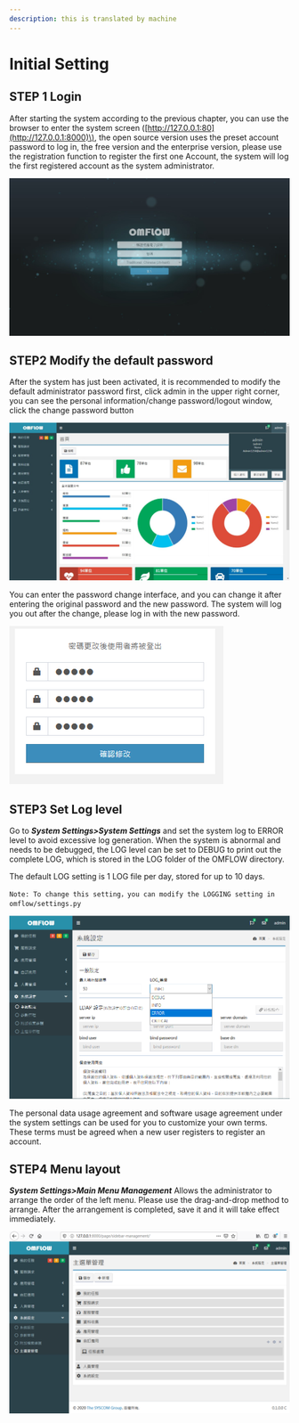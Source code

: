 ```yaml
---
description: this is translated by machine
---
```


# Initial Setting

## STEP 1 Login

After starting the system according to the previous chapter, you can use the browser to enter the system screen \([http://127.0.0.1:80](http://127.0.0.1:8000)\), the open source version uses the preset account password to log in, the free version and the enterprise version, please use the registration function to register the first one Account, the system will log the first registered account as the system administrator.

![](../.gitbook/assets/pic023.jpg)

## STEP2 Modify the default password

After the system has just been activated, it is recommended to modify the default administrator password first, click admin in the upper right corner, you can see the personal information/change password/logout window, click the change password button

![](../.gitbook/assets/pic003.jpg)

You can enter the password change interface, and you can change it after entering the original password and the new password. The system will log you out after the change, please log in with the new password.

![](../.gitbook/assets/tu-pian-%20%2845%29.png)

## STEP3 Set Log level

Go to _**System Settings&gt;System Settings**_ and set the system log to ERROR level to avoid excessive log generation. When the system is abnormal and needs to be debugged, the LOG level can be set to DEBUG to print out the complete LOG, which is stored in the LOG folder of the OMFLOW directory.

The default LOG setting is 1 LOG file per day, stored for up to 10 days.

`Note: To change this setting，you can modify the LOGGING setting in omflow/settings.py`

![](../.gitbook/assets/tu-pian-.png)

The personal data usage agreement and software usage agreement under the system settings can be used for you to customize your own terms. These terms must be agreed when a new user registers to register an account.

## STEP4 Menu layout

_**System Settings&gt;Main Menu Management**_ Allows the administrator to arrange the order of the left menu. Please use the drag-and-drop method to arrange. After the arrangement is completed, save it and it will take effect immediately.

![](../.gitbook/assets/tu-pian-%20%2818%29.png)

